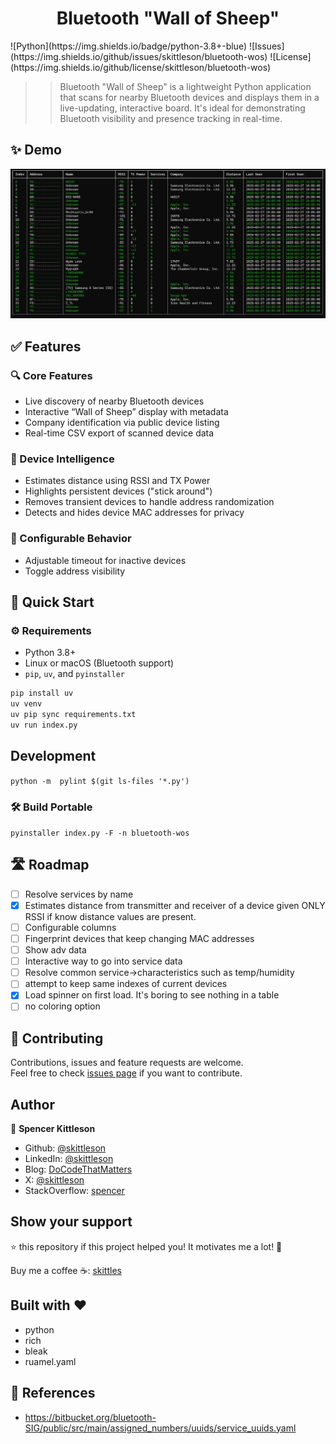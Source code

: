 <h1 align="center">Bluetooth "Wall of Sheep"</h1>
![Python](https://img.shields.io/badge/python-3.8+-blue)
![Issues](https://img.shields.io/github/issues/skittleson/bluetooth-wos)
![License](https://img.shields.io/github/license/skittleson/bluetooth-wos)


> > Bluetooth "Wall of Sheep" is a lightweight Python application that scans for nearby Bluetooth devices and displays them in a live-updating, interactive board. It's ideal for demonstrating Bluetooth visibility and presence tracking in real-time.


## ✨ Demo

![Interactive app](app.jpg)


## ✅ Features

### 🔍 Core Features
- Live discovery of nearby Bluetooth devices
- Interactive “Wall of Sheep” display with metadata
- Company identification via public device listing
- Real-time CSV export of scanned device data

### 📏 Device Intelligence
- Estimates distance using RSSI and TX Power
- Highlights persistent devices ("stick around")
- Removes transient devices to handle address randomization
- Detects and hides device MAC addresses for privacy

### 🔧 Configurable Behavior
- Adjustable timeout for inactive devices
- Toggle address visibility


## 🚀 Quick Start

### ⚙️ Requirements
- Python 3.8+
- Linux or macOS (Bluetooth support)
- `pip`, `uv`, and `pyinstaller`


```bash
pip install uv
uv venv
uv pip sync requirements.txt
uv run index.py
```

## Development

`python -m  pylint $(git ls-files '*.py')`

### 🛠️ Build Portable 

`pyinstaller index.py -F -n bluetooth-wos`

## 🛣️ Roadmap
 
 - [ ] Resolve services by name
 - [x] Estimates distance from transmitter and receiver of a device given ONLY RSSI if know distance values are present.
 - [ ] Configurable columns
 - [ ] Fingerprint devices that keep changing MAC addresses
 - [ ] Show adv data
 - [ ] Interactive way to go into service data
 - [ ] Resolve common service->characteristics such as temp/humidity
 - [ ] attempt to keep same indexes of current devices
 - [x] Load spinner on first load. It's boring to see nothing in a table
 - [ ] no coloring option

## 🤝 Contributing

Contributions, issues and feature requests are welcome.<br />
Feel free to check [issues page](https://github.com/skittleson/bluetooth-wos/issues) if you want to contribute.<br />

## Author

👤 **Spencer Kittleson**

- Github: [@skittleson](https://github.com/skittleson)
- LinkedIn: [@skittleson](https://www.linkedin.com/in/skittleson)
- Blog: [DoCodeThatMatters](https://docodethatmatters.com)
- X: [@skittleson](https://twitter.com/skittleson)
- StackOverflow: [spencer](https://stackoverflow.com/users/2414540/spencer)

## Show your support

⭐️ this repository if this project helped you! It motivates me a lot! 👋

Buy me a coffee ☕: <a href="https://www.buymeacoffee.com/skittles">skittles</a><br />

## Built with ♥

- python
- rich
- bleak
- ruamel.yaml


## 📑 References

 - https://bitbucket.org/bluetooth-SIG/public/src/main/assigned_numbers/uuids/service_uuids.yaml
